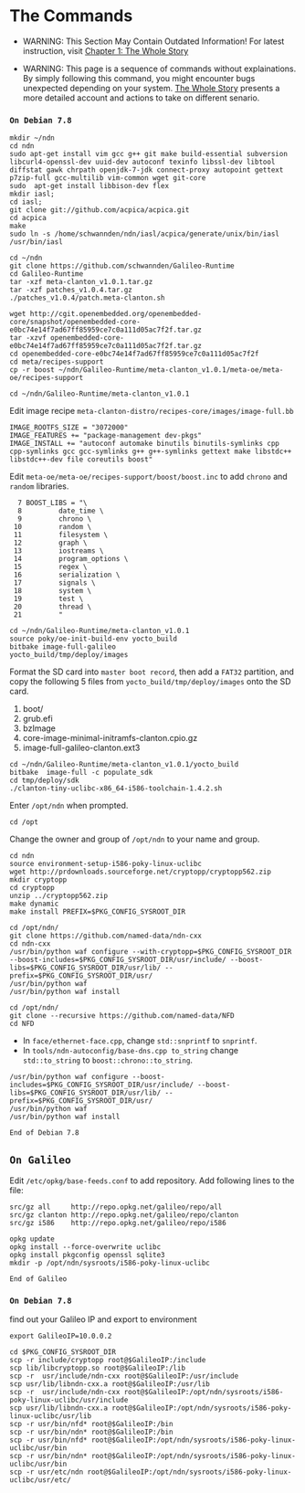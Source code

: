 # The Commands

* WARNING: This Section May Contain Outdated Information! For latest instruction, visit [Chapter 1: The Whole Story](chapter1.md)

* WARNING: This page is a sequence of commands without explainations. By simply following this command, you might encounter bugs unexpected depending on your system. [The Whole Story](chapter1.md) presents a more detailed account and actions to take on different senario.

### `On Debian 7.8`
```
mkdir ~/ndn
cd ndn
sudo apt-get install vim gcc g++ git make build-essential subversion libcurl4-openssl-dev uuid-dev autoconf texinfo libssl-dev libtool diffstat gawk chrpath openjdk-7-jdk connect-proxy autopoint gettext p7zip-full gcc-multilib vim-common wget git-core
sudo  apt-get install libbison-dev flex
mkdir iasl;
cd iasl;
git clone git://github.com/acpica/acpica.git
cd acpica
make
sudo ln -s /home/schwannden/ndn/iasl/acpica/generate/unix/bin/iasl /usr/bin/iasl

cd ~/ndn
git clone https://github.com/schwannden/Galileo-Runtime
cd Galileo-Runtime
tar -xzf meta-clanton_v1.0.1.tar.gz
tar -xzf patches_v1.0.4.tar.gz
./patches_v1.0.4/patch.meta-clanton.sh

wget http://cgit.openembedded.org/openembedded-core/snapshot/openembedded-core-e0bc74e14f7ad67ff85959ce7c0a111d05ac7f2f.tar.gz
tar -xzvf openembedded-core-e0bc74e14f7ad67ff85959ce7c0a111d05ac7f2f.tar.gz
cd openembedded-core-e0bc74e14f7ad67ff85959ce7c0a111d05ac7f2f
cd meta/recipes-support
cp -r boost ~/ndn/Galileo-Runtime/meta-clanton_v1.0.1/meta-oe/meta-oe/recipes-support

cd ~/ndn/Galileo-Runtime/meta-clanton_v1.0.1
```

Edit image recipe `meta-clanton-distro/recipes-core/images/image-full.bb`
```
IMAGE_ROOTFS_SIZE = "3072000"
IMAGE_FEATURES += "package-management dev-pkgs"
IMAGE_INSTALL += "autoconf automake binutils binutils-symlinks cpp cpp-symlinks gcc gcc-symlinks g++ g++-symlinks gettext make libstdc++ libstdc++-dev file coreutils boost"
```

Edit `meta-oe/meta-oe/recipes-support/boost/boost.inc` to add `chrono` and `random` libraries.

```
  7 BOOST_LIBS = "\
  8         date_time \
  9         chrono \
 10         random \
 11         filesystem \
 12         graph \
 13         iostreams \
 14         program_options \
 15         regex \
 16         serialization \
 17         signals \
 18         system \
 19         test \
 20         thread \
 21         "
```

```
cd ~/ndn/Galileo-Runtime/meta-clanton_v1.0.1
source poky/oe-init-build-env yocto_build
bitbake image-full-galileo
yocto_build/tmp/deploy/images
```

Format the SD card into `master boot record`, then add a `FAT32` partition, and copy the following 5 files from `yocto_build/tmp/deploy/images` onto the SD card.
1. boot/
2. grub.efi
3. bzImage
4. core-image-minimal-initramfs-clanton.cpio.gz
5. image-full-galileo-clanton.ext3


```
cd ~/ndn/Galileo-Runtime/meta-clanton_v1.0.1/yocto_build
bitbake  image-full -c populate_sdk
cd tmp/deploy/sdk
./clanton-tiny-uclibc-x86_64-i586-toolchain-1.4.2.sh
```
Enter `/opt/ndn` when prompted.
```
cd /opt
```
Change the owner and group of `/opt/ndn` to your name and group.
```
cd ndn
source environment-setup-i586-poky-linux-uclibc
wget http://prdownloads.sourceforge.net/cryptopp/cryptopp562.zip
mkdir cryptopp
cd cryptopp
unzip ../cryptopp562.zip
make dynamic
make install PREFIX=$PKG_CONFIG_SYSROOT_DIR

cd /opt/ndn/
git clone https://github.com/named-data/ndn-cxx
cd ndn-cxx
/usr/bin/python waf configure --with-cryptopp=$PKG_CONFIG_SYSROOT_DIR --boost-includes=$PKG_CONFIG_SYSROOT_DIR/usr/include/ --boost-libs=$PKG_CONFIG_SYSROOT_DIR/usr/lib/ --prefix=$PKG_CONFIG_SYSROOT_DIR/usr/
/usr/bin/python waf
/usr/bin/python waf install

cd /opt/ndn/
git clone --recursive https://github.com/named-data/NFD
cd NFD
```
* In `face/ethernet-face.cpp`, change `std::snprintf` to `snprintf`.
* In `tools/ndn-autoconfig/base-dns.cpp to_string` change `std::to_string` to `boost::chrono::to_string`.

```
/usr/bin/python waf configure --boost-includes=$PKG_CONFIG_SYSROOT_DIR/usr/include/ --boost-libs=$PKG_CONFIG_SYSROOT_DIR/usr/lib/ --prefix=$PKG_CONFIG_SYSROOT_DIR/usr/
/usr/bin/python waf
/usr/bin/python waf install
```

`End of Debian 7.8`

## `On Galileo`

Edit `/etc/opkg/base-feeds.conf` to add repository. Add following lines to the file:
```
src/gz all     http://repo.opkg.net/galileo/repo/all
src/gz clanton http://repo.opkg.net/galileo/repo/clanton
src/gz i586    http://repo.opkg.net/galileo/repo/i586
```

```
opkg update
opkg install --force-overwrite uclibc
opkg install pkgconfig openssl sqlite3
mkdir -p /opt/ndn/sysroots/i586-poky-linux-uclibc
```

`End of Galileo`
### `On Debian 7.8`
find out your Galileo IP and export to environment
```
export GalileoIP=10.0.0.2
```

```
cd $PKG_CONFIG_SYSROOT_DIR
scp -r include/cryptopp root@$GalileoIP:/include
scp lib/libcryptopp.so root@$GalileoIP:/lib
scp -r  usr/include/ndn-cxx root@$GalileoIP:/usr/include
scp usr/lib/libndn-cxx.a root@$GalileoIP:/usr/lib
scp -r  usr/include/ndn-cxx root@$GalileoIP:/opt/ndn/sysroots/i586-poky-linux-uclibc/usr/include
scp usr/lib/libndn-cxx.a root@$GalileoIP:/opt/ndn/sysroots/i586-poky-linux-uclibc/usr/lib
scp -r usr/bin/nfd* root@$GalileoIP:/bin
scp -r usr/bin/ndn* root@$GalileoIP:/bin
scp -r usr/bin/nfd* root@$GalileoIP:/opt/ndn/sysroots/i586-poky-linux-uclibc/usr/bin
scp -r usr/bin/ndn* root@$GalileoIP:/opt/ndn/sysroots/i586-poky-linux-uclibc/usr/bin
scp -r usr/etc/ndn root@$GalileoIP:/opt/ndn/sysroots/i586-poky-linux-uclibc/usr/etc/
```
